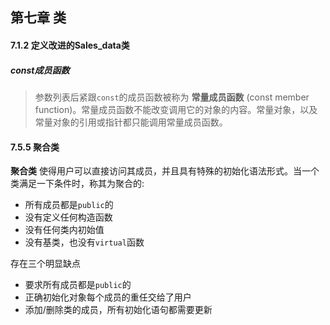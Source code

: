 ## 第七章 类

#### 7.1.2 定义改进的Sales_data类
##### const成员函数
> 参数列表后紧跟`const`的成员函数被称为 **常量成员函数** (const member function)。常量成员函数不能改变调用它的对象的内容。常量对象，以及常量对象的引用或指针都只能调用常量成员函数。

#### 7.5.5 聚合类
**聚合类** 使得用户可以直接访问其成员，并且具有特殊的初始化语法形式。当一个类满足一下条件时，称其为聚合的:
* 所有成员都是`public`的
* 没有定义任何构造函数
* 没有任何类内初始值
* 没有基类，也没有`virtual`函数

存在三个明显缺点
* 要求所有成员都是`public`的
* 正确初始化对象每个成员的重任交给了用户
* 添加/删除类的成员，所有初始化语句都需要更新
